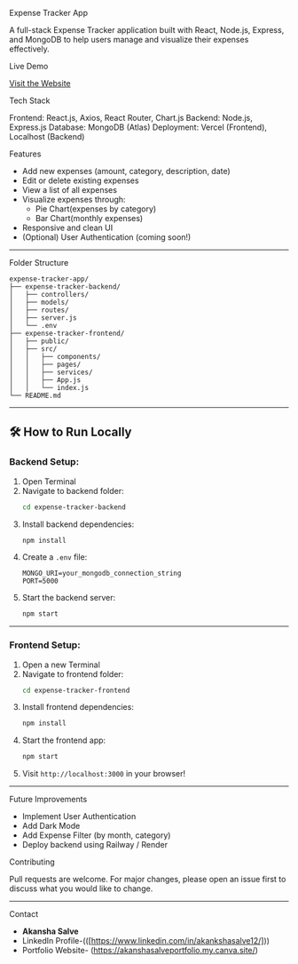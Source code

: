 Expense Tracker App 

A full-stack Expense Tracker application built with React, Node.js, Express, and MongoDB to help users manage and visualize their expenses effectively.


 Live Demo

[Visit the Website]((https://expense-tracker-app-snowy-eta.vercel.app/))  

 Tech Stack

Frontend: React.js, Axios, React Router, Chart.js
Backend: Node.js, Express.js
Database: MongoDB (Atlas)
Deployment: Vercel (Frontend), Localhost (Backend)


 Features

- Add new expenses (amount, category, description, date)
- Edit or delete existing expenses
- View a list of all expenses
- Visualize expenses through:
  - Pie Chart(expenses by category)
  - Bar Chart(monthly expenses)
- Responsive and clean UI
- (Optional) User Authentication (coming soon!)

---

 Folder Structure

```
expense-tracker-app/
├── expense-tracker-backend/
│   ├── controllers/
│   ├── models/
│   ├── routes/
│   ├── server.js
│   └── .env
├── expense-tracker-frontend/
│   ├── public/
│   ├── src/
│   │   ├── components/
│   │   ├── pages/
│   │   ├── services/
│   │   ├── App.js
│   │   └── index.js
└── README.md
```

---

## 🛠️ How to Run Locally

### Backend Setup:

1. Open Terminal
2. Navigate to backend folder:
   ```bash
   cd expense-tracker-backend
   ```
3. Install backend dependencies:
   ```bash
   npm install
   ```
4. Create a `.env` file:
   ```
   MONGO_URI=your_mongodb_connection_string
   PORT=5000
   ```
5. Start the backend server:
   ```bash
   npm start
   ```

---

### Frontend Setup:

1. Open a new Terminal
2. Navigate to frontend folder:
   ```bash
   cd expense-tracker-frontend
   ```
3. Install frontend dependencies:
   ```bash
   npm install
   ```
4. Start the frontend app:
   ```bash
   npm start
   ```
5. Visit `http://localhost:3000` in your browser!

---

 Future Improvements

- Implement User Authentication
- Add Dark Mode
- Add Expense Filter (by month, category)
- Deploy backend using Railway / Render



 Contributing

Pull requests are welcome. For major changes, please open an issue first to discuss what you would like to change.

---

 Contact

- **Akansha Salve**  
- LinkedIn Profile-(([https://www.linkedin.com/in/akankshasalve12/]))  
- Portfolio Website- (https://akanshasalveportfolio.my.canva.site/)



